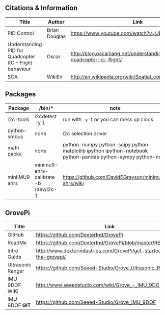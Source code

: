 Citations & Information
------------------  
Title | Author | Link  
------|-------|-----  
PID Control | Brian Douglas |https://www.youtube.com/watch?v=UR0hOmjaHp0 
Understanding PID for Quadcopter RC – Flight behaviour | Oscar | http://blog.oscarliang.net/understanding-pid-for-quadcopter-rc-flight/
SCA | WikiEn | http://en.wikipedia.org/wiki/Spatial_contextual_awareness 



Packages
------------------  
Package | /bin/* | note  
--------------|-----|------------  
 i2c-tools  |  i2cdetect -y 1 | run with ``-y 1`` or you can mess up clock  
 python-smbus | none | i2c selection driver
 math packs| none | python-numpy python-scipy python-matplotlib ipython ipython-notebook python-pandas python-sympy python-nose
 miniIMU9 ahrs | minimu9-ahrs-calibrate -b /dev/i2c-1  | https://github.com/DavidEGrayson/minimu9-ahrs/wiki 
 

GrovePi
-----------------
Title | Link
--------------------|--------------------  
GitHub | https://github.com/DexterInd/GrovePi  
ReadMe | https://github.com/DexterInd/GrovePi/blob/master/README.md  
Intro Guide | http://www.dexterindustries.com/GrovePi/get-started-with-the-grovepi/  
Ultrasonic Ranger | https://github.com/Seeed-Studio/Grove_Ultrasonic_Ranger 
IMU 9DOF WIKI | http://www.seeedstudio.com/wiki/Grove_-_IMU_9DOF  
IMU 9DOF __GIT__ | https://github.com/Seeed-Studio/Grove_IMU_9DOF  
